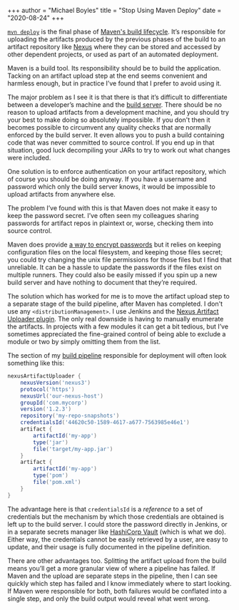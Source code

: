 +++
author = "Michael Boyles"
title = "Stop Using Maven Deploy"
date = "2020-08-24"
+++


[`mvn deploy`](https://maven.apache.org/plugins/maven-deploy-plugin/) is the final phase of [Maven's build lifecycle](https://maven.apache.org/guides/introduction/introduction-to-the-lifecycle.html). It’s responsible for uploading the artifacts produced by the previous phases of the build to an artifact repository like [Nexus](https://www.sonatype.com/product-nexus-repository) where they can be stored and accessed by other dependent projects, or used as part of an automated deployment.

Maven is a build tool. Its responsibility should be to build the application. Tacking on an artifact upload step at the end seems convenient and harmless enough, but in practice I’ve found that I prefer to avoid using it.

The major problem as I see it is that there is that it’s difficult to differentiate between a developer’s machine and the [build server](https://en.wikipedia.org/wiki/List_of_build_automation_software#Continuous_integration). There should be no reason to upload artifacts from a development machine, and you should try your best to make doing so absolutely impossible. If you don't then it becomes possible to circumvent any quality checks that are normally enforced by the build server. It even allows you to push a build containing code that was never committed to source control. If you end up in that situation, good luck decompiling your JARs to try to work out what changes were included.

One solution is to enforce authentication on your artifact repository, which of course you should be doing anyway. If you have a username and password which only the build server knows, it would be impossible to upload artifacts from anywhere else.

The problem I’ve found with this is that Maven does not make it easy to keep the password secret. I’ve often seen my colleagues sharing passwords for artifact repos in plaintext or, worse, checking them into source control.

Maven does provide [a way to encrypt passwords](https://maven.apache.org/guides/mini/guide-encryption.html) but it relies on keeping configuration files on the local filesystem, and keeping those files secret; you could try changing the unix file permissions for those files but I find that unreliable. It can be a hassle to update the passwords if the files exist on multiple runners. They could also be easily missed if you spin up a new build server and have nothing to document that they’re required.

The solution which has worked for me is to move the artifact upload step to a separate stage of the build pipeline, after Maven has completed. I don't use any `<distributionManagement>`. I use Jenkins and the [Nexus Artifact Uploader plugin](https://plugins.jenkins.io/nexus-artifact-uploader/). The only real downside is having to manually enumerate the artifacts. In projects with a few modules it can get a bit tedious, but I’ve sometimes appreciated the fine-grained control of being able to exclude a module or two by simply omitting them from the list.

The section of my [build pipeline](https://www.jenkins.io/pipeline/getting-started-pipelines/) responsible for deployment will often look something like this:


```groovy
nexusArtifactUploader {
    nexusVersion('nexus3')
    protocol('https')
    nexusUrl('our-nexus-host')
    groupId('com.mycorp')
    version('1.2.3')
    repository('my-repo-snapshots')
    credentialsId('44620c50-1589-4617-a677-7563985e46e1')
    artifact {
        artifactId('my-app')
        type('jar')
        file('target/my-app.jar')
    }
    artifact {
        artifactId('my-app')
        type('pom')
        file('pom.xml')
    }
}
```

The advantage here is that `credentialsId` is a *reference* to a set of credentials but the mechanism by which those credentials are obtained is left up to the build server. I could store the password directly in Jenkins, or in a separate secrets manager like [HashiCorp Vault](https://www.vaultproject.io/) (which is what we do). Either way, the credentials cannot be easily retrieved by a user, are easy to update, and their usage is fully documented in the pipeline definition.

There are other advantages too. Splitting the artifact upload from the build means you’ll get a more granular view of where a pipeline has failed. If Maven and the upload are separate steps in the pipeline, then I can see quickly which step has failed and I know immediately where to start looking. If Maven were responsible for both, both failures would be conflated into a single step, and only the build output would reveal what went wrong.

